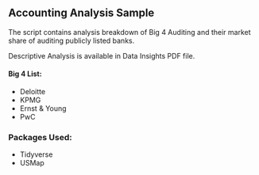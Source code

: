<h2>Accounting Analysis Sample</h2>
The script contains analysis breakdown of Big 4 Auditing and their market share of auditing publicly listed banks.

Descriptive Analysis is available in Data Insights PDF file.

<h4>Big 4 List:</h4>
<ul>
  <li>Deloitte</li>
  <li>KPMG</li>
  <li>Ernst & Young</li>
  <li>PwC</li>
</ul>

<h3>Packages Used:</h3>
<ul>
  <li>Tidyverse</li>
  <li>USMap</li>
</ul>

